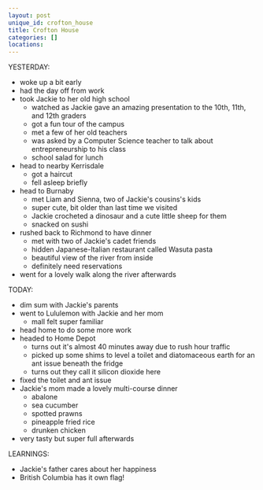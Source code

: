 ```yaml
---
layout: post
unique_id: crofton_house
title: Crofton House
categories: []
locations: 
---
```


YESTERDAY:
* woke up a bit early
* had the day off from work
* took Jackie to her old high school
  * watched as Jackie gave an amazing presentation to the 10th, 11th, and 12th graders
  * got a fun tour of the campus
  * met a few of her old teachers
  * was asked by a Computer Science teacher to talk about entrepreneurship to his class
  * school salad for lunch
* head to nearby Kerrisdale
  * got a haircut
  * fell asleep briefly
* head to Burnaby
  * met Liam and Sienna, two of Jackie's cousins's kids
  * super cute, bit older than last time we visited
  * Jackie crocheted a dinosaur and a cute little sheep for them
  * snacked on sushi
* rushed back to Richmond to have dinner
  * met with two of Jackie's cadet friends
  * hidden Japanese-Italian restaurant called Wasuta pasta
  * beautiful view of the river from inside
  * definitely need reservations
* went for a lovely walk along the river afterwards

TODAY:
* dim sum with Jackie's parents
* went to Lululemon with Jackie and her mom
  * mall felt super familiar
* head home to do some more work
* headed to Home Depot
  * turns out it's almost 40 minutes away due to rush hour traffic
  * picked up some shims to level a toilet and diatomaceous earth for an ant issue beneath the fridge
  * turns out they call it silicon dioxide here
* fixed the toilet and ant issue
* Jackie's mom made a lovely multi-course dinner
  * abalone
  * sea cucumber
  * spotted prawns
  * pineapple fried rice
  * drunken chicken
* very tasty but super full afterwards

LEARNINGS:
* Jackie's father cares about her happiness
* British Columbia has it own flag!
